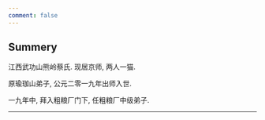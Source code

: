 ```yaml
---
comment: false
---
```


## Summery

江西武功山熊岭蔡氏. 现居京师, 两人一猫.

原瑜珈山弟子, 公元二零一九年出师入世.

一九年中, 拜入粗粮厂门下, 任粗粮厂中级弟子.

---

<article class="dogdog">
    <p id="dogdog"></p>
</article>
